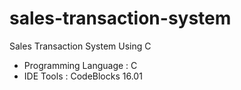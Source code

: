 # sales-transaction-system
Sales Transaction System Using C

- Programming Language : C
- IDE Tools : CodeBlocks 16.01
